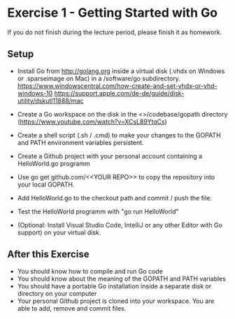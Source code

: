# Exercise 1 - Getting Started with Go

If you do not finish during the lecture period, please finish it as homework.


## Setup

- Install Go from http://golang.org inside a virtual disk 
  (.vhdx on Windows or .sparseimage on Mac) in a /software/go subdirectory.
  https://www.windowscentral.com/how-create-and-set-vhdx-or-vhd-windows-10
  https://support.apple.com/de-de/guide/disk-utility/dskutl11888/mac

- Create a Go workspace on the disk in the <<DISK>>/codebase/gopath directory (https://www.youtube.com/watch?v=XCsL89YtqCs)
- Create a shell script (.sh / .cmd) to make your changes to the GOPATH and PATH environment variables persistent.
- Create a Github project with your personal account containing a HelloWorld.go programm
- Use go get github.com/\<\<YOUR REPO\>\> to copy the repository into your local GOPATH.
- Add HelloWorld.go to the checkout path and commit / push the file.
- Test the HelloWorld programm with "go run HelloWorld"
- (Optional: Install Visual Studio Code, IntelliJ or any other Editor with Go support) on your virtual disk.

## After this Exercise
- You should know how to compile and run Go code
- You should know about the meaning of the GOPATH and PATH variables
- You should have a portable Go installation inside a separate disk or directory on your computer
- Your personal Github project is cloned into your workspace. You are able to add, remove and commit files.

